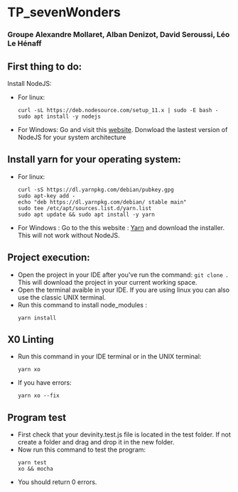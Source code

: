 # TP_sevenWonders 
### Groupe Alexandre Mollaret, Alban Denizot, David Seroussi, Léo Le Hénaff

## First thing to do:
Install NodeJS:
+ For linux:
	```
	curl -sL https://deb.nodesource.com/setup_11.x | sudo -E bash -
	sudo apt install -y nodejs
	```
+ For Windows:
	Go and visit this [website](https://nodejs.org/en/download/). Donwload the lastest version of NodeJS for your system architecture

## Install yarn for your operating system:
+ For linux: 
	```
	curl -sS https://dl.yarnpkg.com/debian/pubkey.gpg
	sudo apt-key add -
	echo "deb https://dl.yarnpkg.com/debian/ stable main"
	sudo tee /etc/apt/sources.list.d/yarn.list
	sudo apt update && sudo apt install -y yarn
	```
+ For Windows : Go to the this website : [Yarn](https://yarnpkg.com/fr/docs/install#windows-stable) and download the installer.
This will not work without NodeJS.

## Project execution:
 
 + Open the project in your IDE after you've run the command: ```git clone ```. This will download the project in your current working space.
 + Open the terminal avaible in your IDE. If you are using linux you can also use the classic UNIX terminal.
 + Run this command to install node_modules :
 	```
 	yarn install
 	```

## X0 Linting
+ Run this command in your IDE terminal or in the UNIX terminal:
 	```
 	yarn xo
 	```
+ If you have errors:
 	```
 	yarn xo --fix
 	```

## Program test	
 + First check that your devinity.test.js file is located in the test folder. If not create a folder and drag and drop it in the new folder.
 + Now run this command to test the program: 
 	```
 	yarn test
 	xo && mocha
 	```
 + You should return 0 errors.


